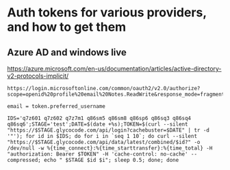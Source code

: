 # Auth tokens for various providers, and how to get them

## Azure AD and windows live

https://azure.microsoft.com/en-us/documentation/articles/active-directory-v2-protocols-implicit/

```
https://login.microsoftonline.com/common/oauth2/v2.0/authorize?scope=openid%20profile%20email%20Notes.ReadWrite&response_mode=fragment&nonce=12345&response_type=token+id_token&state=12345&client_id=client_id&redirect_url=redirect_url
```

```
email = token.preferred_username
```

```
IDS='q7z601 q7z602 q7z7m1 q86sm5 q86sm8 q86sp6 q86sq3 q86sq4 q86sq6';STAGE='test';DATE=$(date +%s);TOKEN=$(curl --silent "https://$STAGE.glycocode.com/api/login?cachebuster=$DATE" | tr -d '"'); for id in $IDS; do for i in `seq 1 10`; do curl --silent "https://$STAGE.glycocode.com/api/data/latest/combined/$id?" -o /dev/null -w %{time_connect}:%{time_starttransfer}:%{time_total} -H "authorization: Bearer $TOKEN" -H 'cache-control: no-cache' --compressed; echo " $STAGE $id $i"; sleep 0.5; done; done
```